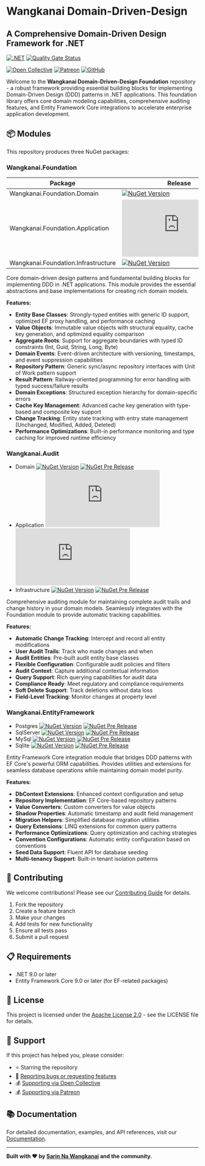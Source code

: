 # Wangkanai Domain-Driven-Design

## A Comprehensive Domain-Driven Design Framework for .NET

[![.NET](https://github.com/wangkanai/wangkanai/actions/workflows/dotnet.yml/badge.svg)](https://github.com/wangkanai/domain/actions/workflows/dotnet.yml)
[![Quality Gate Status](https://sonarcloud.io/api/project_badges/measure?project=wangkanai_foundation&metric=alert_status)](https://sonarcloud.io/summary/new_code?id=wangkanai_foundation)

[![Open Collective](https://img.shields.io/badge/open%20collective-support%20me-3385FF.svg)](https://opencollective.com/wangkanai)
[![Patreon](https://img.shields.io/badge/patreon-support%20me-d9643a.svg)](https://www.patreon.com/wangkanai)
[![GitHub](https://img.shields.io/github/license/wangkanai/wangkanai)](https://github.com/wangkanai/wangkanai/blob/main/LICENSE)

Welcome to the **Wangkanai Domain-Driven-Design Foundation** repository - a robust framework providing essential building blocks
for implementing Domain-Driven Design (DDD) patterns in .NET applications. This foundation library offers core domain modeling
capabilities, comprehensive auditing features, and Entity Framework Core integrations to accelerate enterprise application
development.

## 📦 Modules

This repository produces three NuGet packages:

### Wangkanai.Foundation

| Package                             | Release                                                                                                                                                    | Pre-Release                                                                                                                                                       |
|-------------------------------------|------------------------------------------------------------------------------------------------------------------------------------------------------------|-------------------------------------------------------------------------------------------------------------------------------------------------------------------|
| Wangkanai.Foundation.Domain         | [![NuGet Version](https://img.shields.io/nuget/v/wangkanai.foundation.domain)](https://www.nuget.org/packages/wangkanai.foundation.domain)                 | [![NuGet Pre Release](https://img.shields.io/nuget/vpre/wangkanai.foundation.domain)](https://www.nuget.org/packages/wangkanai.foundation.domain)                 |
| Wangkanai.Foundation.Application    | [![NuGet Version](https://img.shields.io/nuget/v/wangkanai.foundation.application)](https://www.nuget.org/packages/wangkanai.foundation.application)       | [![NuGet Pre Release](https://img.shields.io/nuget/vpre/wangkanai.foundation.application)](https://www.nuget.org/packages/wangkanai.foundation.application)       |
| Wangkanai.Foundation.Infrastructure | [![NuGet Version](https://img.shields.io/nuget/v/wangkanai.foundation.infrastructure)](https://www.nuget.org/packages/wangkanai.foundation.infrastructure) | [![NuGet Pre Release](https://img.shields.io/nuget/vpre/wangkanai.foundation.infrastructure)](https://www.nuget.org/packages/wangkanai.foundation.infrastructure) |

Core domain-driven design patterns and fundamental building blocks for implementing DDD in .NET applications. This module provides
the essential abstractions and base implementations for creating rich domain models.

**Features:**

- **Entity Base Classes**: Strongly-typed entities with generic ID support, optimized EF proxy handling, and performance caching
- **Value Objects**: Immutable value objects with structural equality, cache key generation, and optimized equality comparison
- **Aggregate Roots**: Support for aggregate boundaries with typed ID constraints (Int, Guid, String, Long, Byte)
- **Domain Events**: Event-driven architecture with versioning, timestamps, and event suppression capabilities
- **Repository Pattern**: Generic sync/async repository interfaces with Unit of Work pattern support
- **Result Pattern**: Railway-oriented programming for error handling with typed success/failure results
- **Domain Exceptions**: Structured exception hierarchy for domain-specific errors
- **Cache Key Management**: Advanced cache key generation with type-based and composite key support
- **Change Tracking**: Entity state tracking with entry state management (Unchanged, Modified, Added, Deleted)
- **Performance Optimizations**: Built-in performance monitoring and type caching for improved runtime efficiency

### Wangkanai.Audit

- Domain [![NuGet Version](https://img.shields.io/nuget/v/wangkanai.audit)](https://www.nuget.org/packages/wangkanai.audit)
  [![NuGet Pre Release](https://img.shields.io/nuget/vpre/wangkanai.audit)](https://www.nuget.org/packages/wangkanai.audit)
- Application [![NuGet Version](https://img.shields.io/nuget/v/wangkanai.audit.application)](https://www.nuget.org/packages/wangkanai.audit.application)
  [![NuGet Pre Release](https://img.shields.io/nuget/vpre/wangkanai.audit.application)](https://www.nuget.org/packages/wangkanai.audit.application)
- Infrastructure [![NuGet Version](https://img.shields.io/nuget/v/wangkanai.audit.infrastructure)](https://www.nuget.org/packages/wangkanai.audit.infrastructure)
  [![NuGet Pre Release](https://img.shields.io/nuget/vpre/wangkanai.audit.infrastructure)](https://www.nuget.org/packages/wangkanai.audit.infrastructure)

Comprehensive auditing module for maintaining complete audit trails and change history in your domain models. Seamlessly
integrates with the Foundation module to provide automatic tracking capabilities.

**Features:**

- **Automatic Change Tracking**: Intercept and record all entity modifications
- **User Audit Trails**: Track who made changes and when
- **Audit Entities**: Pre-built audit entity base classes
- **Flexible Configuration**: Configurable audit policies and filters
- **Audit Context**: Capture additional contextual information
- **Query Support**: Rich querying capabilities for audit data
- **Compliance Ready**: Meet regulatory and compliance requirements
- **Soft Delete Support**: Track deletions without data loss
- **Field-Level Tracking**: Monitor changes at property level

### Wangkanai.EntityFramework

- Postgres [![NuGet Version](https://img.shields.io/nuget/v/wangkanai.entityframework.postgres)](https://www.nuget.org/packages/wangkanai.entityframework.postgres)
  [![NuGet Pre Release](https://img.shields.io/nuget/vpre/wangkanai.entityframework.postgres)](https://www.nuget.org/packages/wangkanai.entityframework.postgres)
- SqlServer [![NuGet Version](https://img.shields.io/nuget/v/wangkanai.entityframework.sqlserver)](https://www.nuget.org/packages/wangkanai.entityframework.sqlserver)
  [![NuGet Pre Release](https://img.shields.io/nuget/vpre/wangkanai.entityframework.sqlserver)](https://www.nuget.org/packages/wangkanai.entityframework.sqlserver)
- MySql [![NuGet Version](https://img.shields.io/nuget/v/wangkanai.entityframework.mysql)](https://www.nuget.org/packages/wangkanai.entityframework.mysql)
  [![NuGet Pre Release](https://img.shields.io/nuget/vpre/wangkanai.entityframework.mysql)](https://www.nuget.org/packages/wangkanai.entityframework.mysql)
- Sqlite [![NuGet Version](https://img.shields.io/nuget/v/wangkanai.entityframework.sqlite)](https://www.nuget.org/packages/wangkanai.entityframework.sqlite)
  [![NuGet Pre Release](https://img.shields.io/nuget/vpre/wangkanai.entityframework.sqlite)](https://www.nuget.org/packages/wangkanai.entityframework.sqlite)

Entity Framework Core integration module that bridges DDD patterns with EF Core's powerful ORM capabilities. Provides utilities
and extensions for seamless database operations while maintaining domain model purity.

**Features:**

- **DbContext Extensions**: Enhanced context configuration and setup
- **Repository Implementation**: EF Core-based repository patterns
- **Value Converters**: Custom converters for value objects
- **Shadow Properties**: Automatic timestamp and audit field management
- **Migration Helpers**: Simplified database migration utilities
- **Query Extensions**: LINQ extensions for common query patterns
- **Performance Optimizations**: Query optimization and caching strategies
- **Convention Configurations**: Automatic entity configuration based on conventions
- **Seed Data Support**: Fluent API for database seeding
- **Multi-tenancy Support**: Built-in tenant isolation patterns

## 🤝 Contributing

We welcome contributions! Please see our [Contributing Guide](CONTRIBUTING.md) for details.

1. Fork the repository
2. Create a feature branch
3. Make your changes
4. Add tests for new functionality
5. Ensure all tests pass
6. Submit a pull request

## 📋 Requirements

- .NET 9.0 or later
- Entity Framework Core 9.0 or later (for EF-related packages)

## 📄 License

This project is licensed under the [Apache License 2.0](LICENSE) - see the LICENSE file for details.

## 💝 Support

If this project has helped you, please consider:

- ⭐ Starring the repository
- 🐛 [Reporting bugs or requesting features](https://github.com/wangkanai/domain/issues)
- 💰 [Supporting via Open Collective](https://opencollective.com/wangkanai)
- 💰 [Supporting via Patreon](https://www.patreon.com/wangkanai)

## 📚 Documentation

For detailed documentation, examples, and API references, visit our [Documentation](https://wangkanai.github.io/domain).

---

**Built with ❤️ by [Sarin Na Wangkanai](https://github.com/wangkanai) and the community.**